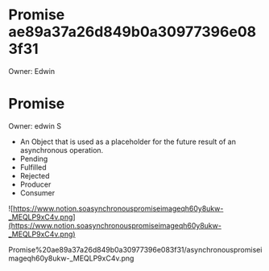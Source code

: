 # Promise ae89a37a26d849b0a30977396e083f31

Owner: Edwin

# Promise

Owner: edwin S

- An Object that is used as a placeholder for the future result of an asynchronous operation.
- Pending
- Fulfilled
- Rejected
- Producer
- Consumer

![https://www.notion.soasynchronouspromiseimageqh60y8ukw-_MEQLP9xC4v.png](https://www.notion.soasynchronouspromiseimageqh60y8ukw-_MEQLP9xC4v.png)

Promise%20ae89a37a26d849b0a30977396e083f31/asynchronouspromiseimageqh60y8ukw-_MEQLP9xC4v.png